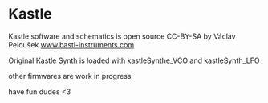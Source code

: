 # Kastle

Kastle software and schematics is open source CC-BY-SA
by Václav Peloušek
www.bastl-instruments.com

Original Kastle Synth is loaded with
kastleSynthe_VCO and kastleSynth_LFO

other firmwares are work in progress

have fun dudes <3
